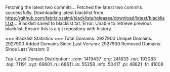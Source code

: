 Fetching the latest two commits...
Fetched the latest two commits successfully.
Downloading latest blacklist from https://github.com/fabriziosalmi/blacklists/releases/download/latest/blacklist.txt...
Blacklist saved to blacklist.txt.
Error: Unable to retrieve previous blacklist. Ensure this is a git repository with history.

=== Blacklist Statistics ===
Total Domains: 2927900
Unique Domains: 2927900
Added Domains Since Last Version: 2927900
Removed Domains Since Last Version: 0

Top-Level Domain Distribution:
  .com: 1419437
  .org: 241833
  .net: 193083
  .top: 71191
  .xyz: 69601
  .ru: 68611
  .io: 55358
  .info: 50417
  .pl: 48821
  .fr: 41008
